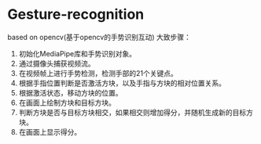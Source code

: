 # Gesture-recognition
based on opencv(基于opencv的手势识别互动)
大致步骤：
1.	初始化MediaPipe库和手势识别对象。
2.	通过摄像头捕获视频流。
3.	在视频帧上进行手势检测，检测手部的21个关键点。
4.	根据手指位置判断是否激活方块，以及手指与方块的相对位置关系。
5.	根据激活状态，移动方块的位置。
6.	在画面上绘制方块和目标方块。
7.	判断方块是否与目标方块相交，如果相交则增加得分，并随机生成新的目标方块。
8.	在画面上显示得分。
